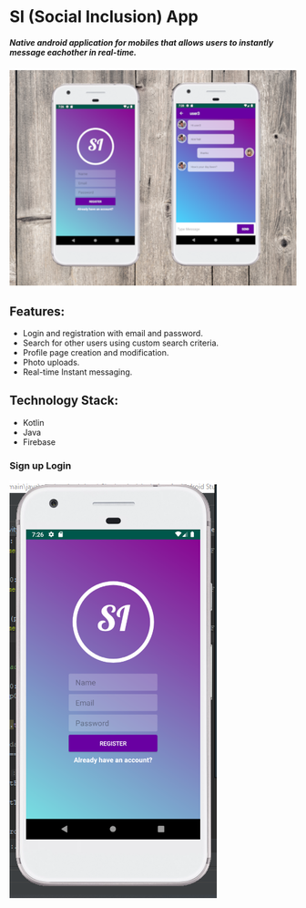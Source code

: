# SI (Social Inclusion) App
##### Native android application for mobiles that allows users to instantly message eachother in real-time.
![alt-text](https://github.com/swest06/SIApp/blob/master/si_images/si_op1.png "SI App")

## Features:
* Login and registration with email and password.
* Search for other users using custom search criteria.
* Profile page creation and modification. 
* Photo uploads.
* Real-time Instant messaging.

## Technology Stack:
* Kotlin
* Java
* Firebase

### Sign up Login
![alt text](https://github.com/swest06/SIApp/blob/master/si_images/si_1.PNG "sign up page")
